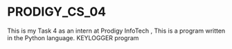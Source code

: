 # PRODIGY_CS_04
This is my Task 4 as an intern at Prodigy InfoTech ,  This is a program written in the Python language. KEYLOGGER program
